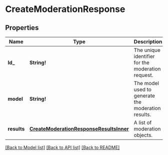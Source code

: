 # CreateModerationResponse

## Properties
Name | Type | Description | Notes
------------ | ------------- | ------------- | -------------
**Id_** | **String!** | The unique identifier for the moderation request. | [default to null]
**model** | **String!** | The model used to generate the moderation results. | [default to null]
**results** | [**CreateModerationResponseResultsInner**](CreateModerationResponse_results_inner.md) | A list of moderation objects. | [default to null]

[[Back to Model list]](../README.md#documentation-for-models) [[Back to API list]](../README.md#documentation-for-api-endpoints) [[Back to README]](../README.md)



